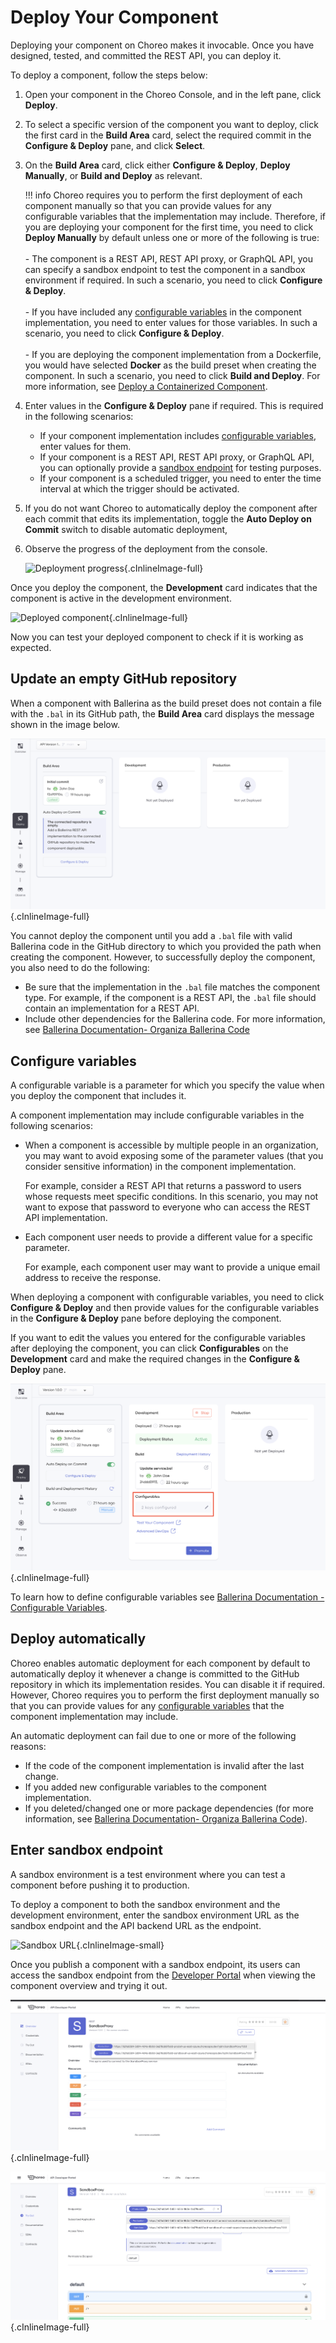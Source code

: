 # Deploy Your Component

Deploying your component on Choreo makes it invocable. Once you have designed, tested, and committed the REST API, you can deploy it.

To deploy a component, follow the steps below:

1. Open your component in the Choreo Console, and in the left pane, click **Deploy**.

2. To select a specific version of the component you want to deploy, click the first card in the **Build Area** card, select the required commit in the **Configure & Deploy** pane, and click **Select**.

3. On the **Build Area** card, click either **Configure & Deploy**, **Deploy Manually**, or **Build and Deploy** as relevant.

    !!! info
        Choreo requires you to perform the first deployment of each component manually so that you can provide values for any configurable variables that the implementation may include. Therefore, if you are deploying your component for the first time, you need to click **Deploy Manually** by default unless one or more of the following is true:<br/><br/>- The component is a REST API, REST API proxy, or GraphQL API, you can specify a sandbox endpoint to test the component in a sandbox environment if required. In such a scenario, you need to click **Configure & Deploy**.<br/><br/>- If you have included any [configurable variables]((https://ballerina.io/learn/by-example/configurable-variables/)) in the component implementation, you need to enter values for those variables. In such a scenario, you need to click **Configure & Deploy**.<br/><br/>- If you are deploying the component implementation from a Dockerfile, you would have selected **Docker** as the build preset when creating the component. In such a scenario, you need to click **Build and Deploy**. For more information, see [Deploy a Containerized Component](deploy-a-containerized-choreo-component.md).

4. Enter values in the **Configure & Deploy** pane if required. This is required in the following scenarios:

    - If your component implementation includes [configurable variables](#configure-variables), enter values for them.
    - If your component is a REST API, REST API proxy, or GraphQL API, you can optionally provide a [sandbox endpoint](#enter-sandbox-endpoint) for testing purposes.
    - If your component is a scheduled trigger, you need to enter the time interval at which the trigger should be activated.

6. If you do not want Choreo to automatically deploy the component after each commit that edits its implementation, toggle the **Auto Deploy on Commit** switch to disable automatic deployment,

7. Observe the progress of the deployment from the console.

    ![Deployment progress](../assets/img/tutorials/rest-api/deployment-progress.png){.cInlineImage-full}

Once you deploy the component, the **Development** card indicates that the component is active in the development environment.

![Deployed component](../assets/img/tutorials/rest-api/deployed-api.png){.cInlineImage-full}

Now you can test your deployed component to check if it is working as expected.

## Update an empty GitHub repository

When a component with Ballerina as the build preset does not contain a file with the `.bal` in its GitHub path, the **Build Area** card displays the message shown in the image below.

![Empty GitHub repository](../assets/img/deploy/empty-github-repository.png){.cInlineImage-full}

You cannot deploy the component until you add a `.bal` file with valid Ballerina code in the GitHub directory to which you provided the path when creating the component. However, to successfully deploy the component, you also need to do the following:

- Be sure that the implementation in the `.bal` file matches the component type. For example, if the component is a REST API, the `.bal` file should contain an implementation for a REST API.
- Include other dependencies for the Ballerina code. For more information, see [Ballerina Documentation- Organiza Ballerina Code](https://ballerina.io/learn/organize-ballerina-code/)

## Configure variables

A configurable variable is a parameter for which you specify the value when you deploy the component that includes it.

A component implementation may include configurable variables in the following scenarios:

- When a component is accessible by multiple people in an organization, you may want to avoid exposing some of the parameter values (that you consider sensitive information) in the component implementation.

  For example, consider a REST API that returns a password to users whose requests meet specific conditions. In this scenario, you may not want to expose that password to everyone who can access the REST API implementation.

- Each component user needs to provide a different value for a specific parameter.

  For example, each component user may want to provide a unique email address to receive the response.

When deploying a component with configurable variables, you need to click **Configure & Deploy** and then provide values for the configurable variables in the **Configure & Deploy** pane before deploying the component.

If you want to edit the values you entered for the configurable variables after deploying the component, you can click **Configurables** on the **Development** card and make the required changes in the **Configure & Deploy** pane.

![Edit configurables](../assets/img/deploy/edit-configurables.png){.cInlineImage-full}

To learn how to define configurable variables see [Ballerina Documentation -  Configurable Variables](https://ballerina.io/learn/by-example/configurable-variables/).

## Deploy automatically

Choreo enables automatic deployment for each component by default to automatically deploy it whenever a change is committed to the GitHub repository in which its implementation resides. You can disable it if required. However, Choreo requires you to perform the first deployment manually so that you can provide values for any [configurable variables](#configure-variables) that the component implementation may include.

An automatic deployment can fail due to one or more of the following reasons:

- If the code of the component implementation is invalid after the last change.
- If you added new configurable variables to the component implementation.
- If you deleted/changed one or more package dependencies (for more information, see [Ballerina Documentation- Organiza Ballerina Code](https://ballerina.io/learn/organize-ballerina-code/)).

## Enter sandbox endpoint

A sandbox environment is a test environment where you can test a component before pushing it to production.

To deploy a component to both the sandbox environment and the development environment, enter the sandbox environment URL as the sandbox endpoint and the API backend URL as the endpoint.

![Sandbox URL](../../assets/img/rest-apis/sandbox-url.png){.cInlineImage-small}

Once you publish a component with a sandbox endpoint, its users can access the sandbox endpoint from the [Developer Portal](../administer/customize-the-developer-portal.md) when viewing the component overview and trying it out.

![Sandbox endpoint in overview](../assets/img/deploy/sandbox-endpoint-in-overview.png){.cInlineImage-full}

![Sandbox endpoint in try out view](../assets/img/deploy/sandbox-endpoint-in-try-out-view.png){.cInlineImage-full}




